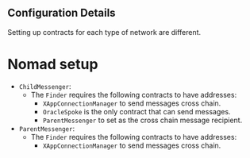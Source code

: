 ## Configuration Details

Setting up contracts for each type of network are different.

# Nomad setup

- `ChildMessenger`:
  - The `Finder` requires the following contracts to have addresses:
    - `XAppConnectionManager` to send messages cross chain.
    - `OracleSpoke` is the only contract that can send messages.
    - `ParentMessenger` to set as the cross chain message recipient.
- `ParentMessenger`:
  - The `Finder` requires the following contracts to have addresses:
    - `XAppConnectionManager` to send messages cross chain.
